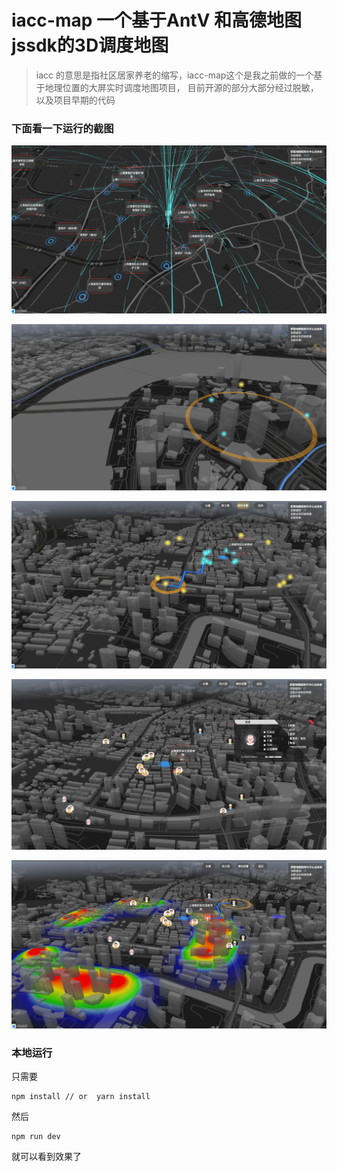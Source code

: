 # iacc-map 一个基于AntV 和高德地图jssdk的3D调度地图

> iacc 的意思是指社区居家养老的缩写，iacc-map这个是我之前做的一个基于地理位置的大屏实时调度地图项目，
目前开源的部分大部分经过脱敏，以及项目早期的代码

### 下面看一下运行的截图

![image](./screenshots/image1.png)

![image](./screenshots/image2.png)

![image](./screenshots/image3.png)

![image](./screenshots/image4.png)

![image](./screenshots/image5.png)


### 本地运行

只需要

```
npm install // or  yarn install
```

然后
```
npm run dev 
```
就可以看到效果了
